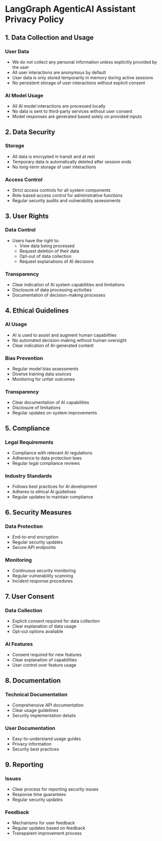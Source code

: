 # LangGraph AgenticAI Assistant Privacy Policy

## 1. Data Collection and Usage

### User Data
- We do not collect any personal information unless explicitly provided by the user
- All user interactions are anonymous by default
- User data is only stored temporarily in memory during active sessions
- No persistent storage of user interactions without explicit consent

### AI Model Usage
- All AI model interactions are processed locally
- No data is sent to third-party services without user consent
- Model responses are generated based solely on provided inputs

## 2. Data Security

### Storage
- All data is encrypted in transit and at rest
- Temporary data is automatically deleted after session ends
- No long-term storage of user interactions

### Access Control
- Strict access controls for all system components
- Role-based access control for administrative functions
- Regular security audits and vulnerability assessments

## 3. User Rights

### Data Control
- Users have the right to:
  - View data being processed
  - Request deletion of their data
  - Opt-out of data collection
  - Request explanations of AI decisions

### Transparency
- Clear indication of AI system capabilities and limitations
- Disclosure of data processing activities
- Documentation of decision-making processes

## 4. Ethical Guidelines

### AI Usage
- AI is used to assist and augment human capabilities
- No automated decision-making without human oversight
- Clear indication of AI-generated content

### Bias Prevention
- Regular model bias assessments
- Diverse training data sources
- Monitoring for unfair outcomes

### Transparency
- Clear documentation of AI capabilities
- Disclosure of limitations
- Regular updates on system improvements

## 5. Compliance

### Legal Requirements
- Compliance with relevant AI regulations
- Adherence to data protection laws
- Regular legal compliance reviews

### Industry Standards
- Follows best practices for AI development
- Adheres to ethical AI guidelines
- Regular updates to maintain compliance

## 6. Security Measures

### Data Protection
- End-to-end encryption
- Regular security updates
- Secure API endpoints

### Monitoring
- Continuous security monitoring
- Regular vulnerability scanning
- Incident response procedures

## 7. User Consent

### Data Collection
- Explicit consent required for data collection
- Clear explanation of data usage
- Opt-out options available

### AI Features
- Consent required for new features
- Clear explanation of capabilities
- User control over feature usage

## 8. Documentation

### Technical Documentation
- Comprehensive API documentation
- Clear usage guidelines
- Security implementation details

### User Documentation
- Easy-to-understand usage guides
- Privacy information
- Security best practices

## 9. Reporting

### Issues
- Clear process for reporting security issues
- Response time guarantees
- Regular security updates

### Feedback
- Mechanisms for user feedback
- Regular updates based on feedback
- Transparent improvement process
